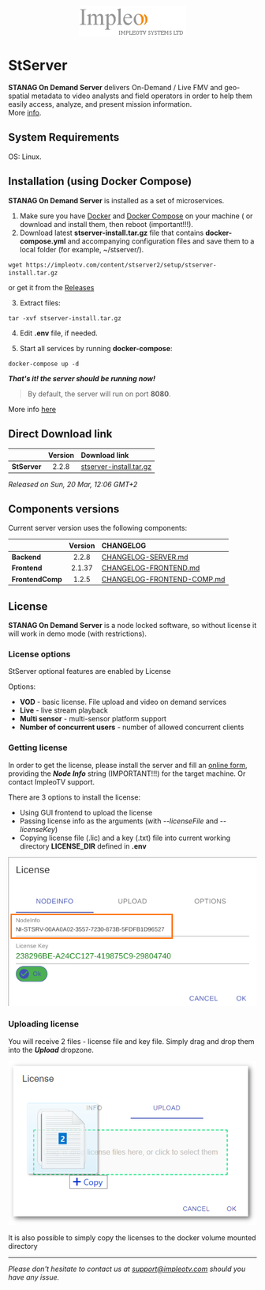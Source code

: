 
<div align="center">
  <a >
    <img src="images/impleo_logo.png" alt="Logo" >
  </a>
</div>

# StServer

**STANAG On Demand Server** delivers On-Demand / Live FMV and geo-spatial metadata to video analysts and field operators in order to help them easily access, analyze, and present mission information.  
More [info](https://impleotv.com/products/stanagondemand-server/).

## System Requirements

OS: Linux.

## Installation (using Docker Compose)

**STANAG On Demand Server** is installed as a set of microservices. 

1. Make sure you have [Docker](https://docs.docker.com/) and [Docker Compose](https://docs.docker.com/compose/install/) on your machine ( or download and install them, then reboot (important!!!).
2. Download latest **stserver-install.tar.gz** file that contains **docker-compose.yml** and accompanying configuration files and save them to a local folder (for example, ~/stserver/).
```
wget https://impleotv.com/content/stserver2/setup/stserver-install.tar.gz
```
or get it from the [Releases](https://github.com/impleotv/stserver-release/releases)

3. Extract files:
```
tar -xvf stserver-install.tar.gz
```

4. Edit **.env** file, if needed.

5. Start all services by running **docker-compose**:
```
docker-compose up -d
```

***That's it! the server should be running now!***

> By default, the server will run on port **8080**. 


More info [here](https://stserver.impleotv.com/help/user-guide/installation/)


## Direct Download link

|          | Version             | Download link                                                           | 
|:---------|:-------------------:|:------------------------------------------------------------------------|
| **StServer** |  2.2.8 | [stserver-install.tar.gz](https://impleotv.com/content/stserver2/setup/stserver-install.tar.gz) | 

*Released on Sun, 20 Mar, 12:06 GMT+2*

## Components versions

Current server version uses the following components:  

|                  | Version             | CHANGELOG                                                          | 
|:-----------------|:-------------------:|:------------------------------------------------------------------------|
| **Backend**      |  2.2.8 | [CHANGELOG-SERVER.md](./CHANGELOG-FRONTEND.md) | 
| **Frontend**     |  2.1.37 | [CHANGELOG-FRONTEND.md](./CHANGELOG-FRONTEND.md) | 
| **FrontendComp** |  1.2.5 | [CHANGELOG-FRONTEND-COMP.md](./CHANGELOG-FRONTEND-COMP.md) | 
  

## License

**STANAG On Demand Server** is a node locked software, so without license it will work in demo mode (with restrictions). 

### License options

StServer optional features are enabled by License

Options:  

- **VOD** - basic license. File upload and video on demand services  
- **Live** - live stream playback  
- **Multi sensor** - multi-sensor platform support  
- **Number of concurrent users** - number of allowed concurrent clients  

### Getting license

In order to get the license, please install the server and fill an [online form](https://docs.google.com/forms/d/e/1FAIpQLSd_XW6bDsFce1G1cpds4gMQNlwNax0CvkWzcMbscxZ5rLaIbA/viewform), providing the ***Node Info*** string (IMPORTANT!!!) for the target machine. Or contact ImpleoTV support.

There are 3 options to install the license:  

- Using GUI frontend to upload the license
- Passing license info as the arguments (with *--licenseFile* and *--licenseKey*)
- Copying license file (.lic) and a key (.txt) file into current working directory **LICENSE_DIR** defined in **.env**

![Node Info](./images/license.png)

### Uploading license
You will receive 2 files - license file and key file. Simply drag and drop them into the ***Upload*** dropzone.

![Upload license](./images/licenseUpload.png)


It is also possible to simply copy the licenses to the docker volume mounted directory 

----  
*Please don't hesitate to contact us at support@impleotv.com should you have any issue.*